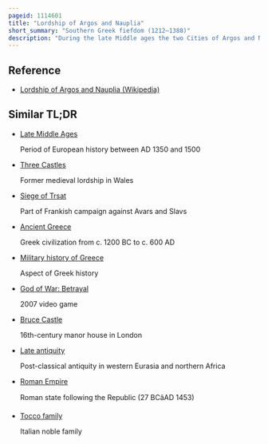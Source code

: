 ```yaml
---
pageid: 1114601
title: "Lordship of Argos and Nauplia"
short_summary: "Southern Greek fiefdom (1212–1388)"
description: "During the late Middle ages the two Cities of Argos and Nauplia formed a Lordship in the frankish-ruled Morea in southern Greece."
---
```


## Reference

- [Lordship of Argos and Nauplia (Wikipedia)](https://en.wikipedia.org/?curid=1114601)

## Similar TL;DR

- [Late Middle Ages](/tldr/en/late-middle-ages)

  Period of European history between AD 1350 and 1500

- [Three Castles](/tldr/en/three-castles)

  Former medieval lordship in Wales

- [Siege of Trsat](/tldr/en/siege-of-trsat)

  Part of Frankish campaign against Avars and Slavs

- [Ancient Greece](/tldr/en/ancient-greece)

  Greek civilization from c. 1200 BC to c. 600 AD

- [Military history of Greece](/tldr/en/military-history-of-greece)

  Aspect of Greek history

- [God of War: Betrayal](/tldr/en/god-of-war-betrayal)

  2007 video game

- [Bruce Castle](/tldr/en/bruce-castle)

  16th-century manor house in London

- [Late antiquity](/tldr/en/late-antiquity)

  Post-classical antiquity in western Eurasia and northern Africa

- [Roman Empire](/tldr/en/roman-empire)

  Roman state following the Republic (27 BCâAD 1453)

- [Tocco family](/tldr/en/tocco-family)

  Italian noble family
